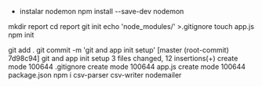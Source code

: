 * instalar nodemon
npm install --save-dev nodemon


mkdir report
cd report
git init
echo 'node_modules/' >.gitignore
touch app.js
npm init

git add .
git commit -m 'git and app init setup'
[master (root-commit) 7d98c94] git and app init setup
3 files changed, 12 insertions(+)
create mode 100644 .gitignore
create mode 100644 app.js
create mode 100644 package.json
npm i csv-parser csv-writer nodemailer